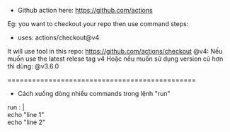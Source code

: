 - Github action here:
https://github.com/actions

Eg: you want to checkout your repo then use command
steps:
   - uses: actions/checkout@v4

It will use tool in this repo: https://github.com/actions/checkout
@v4: Nếu muốn use the latest relese tag v4
Hoặc nếu muốn sử dụng version cũ hơn thì dùng: @v3.6.0

==============================================
- Cách xuống dòng nhiều commands trong lệnh "run"

run : |<br>
   echo "line 1"<br>
   echo "line 2"

